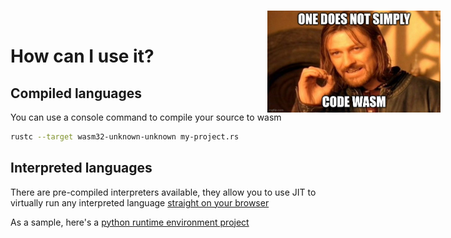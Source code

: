 # How can I use it?

<img src="assets/simply.jpg" alt="simply" style="position: absolute; right: 44px; top: 33px" width=277 />

## Compiled languages
You can use a console command to compile your source to wasm
```bash
rustc --target wasm32-unknown-unknown my-project.rs
```

## Interpreted languages
There are pre-compiled interpreters available, they allow you to use JIT to virtually run any interpreted language [straight on your browser](https://wasmlabs.dev/projects/wasm-language-runtimes/)

As a sample, here's a [python runtime environment project](https://pyscript.net/)


<!-- interoperability is also one of the biggest strenghts of wasm, who has a good shot of being all that Java always wanted to be, through inclusion -->

<!-- offers interoperability API with Javascript, not here to compete but to join forces -->
<!-- JS runtime needs to parse, compile and optimize. WASM only need to decode it's Text Format to binary and run. Very straightforward -->
<!-- You can call WebAssembly functions in JavaScript code and you can call JavaScript functions in WebAssembly modules. -->